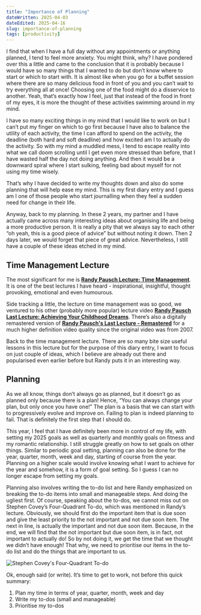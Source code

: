 ```yaml
---
title: "Importance of Planning"
dateWritten: 2025-04-03
dateEdited: 2025-04-16
slug: importance-of-planning
tags: [productivity]
---
```


I find that when I have a full day without any appointments or anything planned, I tend to feel more anxiety. You might think, why? I have pondered over this a little and came to the conclusion that it is probably because I would have so many things that I wanted to do but don’t know where to start or which to start with. It is almost like when you go for a buffet session where there are so many delicious food in front of you and you can’t wait to try everything all at once! Choosing one of the food might do a disservice to another. Yeah, that’s exactly how I feel, just that instead of the food in front of my eyes, it is more the thought of these activities swimming around in my mind.

I have so many exciting things in my mind that I would like to work on but I can’t put my finger on which to go first because I have also to balance the utility of each activity, the time I can afford to spend on the activity, the deadline (both hard and soft deadline) and how excited am I to actually do the activity. So with my mind a muddled mess, I tend to escape reality into what we call doom scrolling until I get even more stressed than before, that I have wasted half the day not doing anything. And then it would be a downward spiral where I start sulking, feeling bad about myself for not using my time wisely.

That’s why I have decided to write my thoughts down and also do some planning that will help ease my mind. This is my first diary entry and I guess am I one of those people who start journalling when they feel a sudden need for change in their life.

Anyway, back to my planning. In these 2 years, my partner and I have actually came across many interesting ideas about organising life and being a more productive person. It is really a pity that we always say to each other “oh yeah, this is a good piece of advice” but without noting it down. Then 2 days later, we would forget that piece of great advice. Nevertheless, I still have a couple of these ideas etched in my mind.

## Time Management Lecture

The most significant for me is [**Randy Pausch Lecture: Time Management**](https://youtu.be/oTugjssqOT0?si=BH05ZJFzLsfX6hy3). It is one of the best lectures I have heard - inspirational, insightful, thought provoking, emotional and even humourous.

Side tracking a little, the lecture on time management was so good, we ventured to his other (probably more popular) lecture video [**Randy Pausch Last Lecture: Achieving Your Childhood Dreams**](https://www.youtube.com/watch?v=ji5_MqicxSo). There’s also a digitally remastered version of [**Randy Pausch's Last Lecture - Remastered**](https://www.youtube.com/watch?v=ayPMfopCe1g) for a much higher definition video quality since the original video was from 2007.

Back to the time management lecture. There are so many bite size useful lessons in this lecture but for the purpose of this diary entry, I want to focus on just couple of ideas, which I believe are already out there and popularised even earlier before but Randy puts it in an interesting way.

## Planning

As we all know, things don’t always go as planned, but it doesn’t go as planned only because there is a plan! Hence, “You can always change your plan, but only once you have one!” The plan is a basis that we can start with to progressively evolve and improve on. Failing to plan is indeed planning to fail. That is definitely the first step that I should do.

This year, I feel that I have definitely been more in control of my life, with setting my 2025 goals as well as quarterly and monthly goals on fitness and my romantic relationship. I still struggle greatly on how to set goals on other things. Similar to periodic goal setting, planning can also be done for the year, quarter, month, week and day, starting of course from the year. Planning on a higher scale would involve knowing what I want to achieve for the year and somehow, it is a form of goal setting. So I guess I can no longer escape from setting my goals.

Planning also involves writing the to-do list and here Randy emphasized on breaking the to-do items into small and manageable steps. And doing the ugliest first. Of course, speaking about the to-dos, we cannot miss out on Stephen Covey’s Four-Quadrant To-do, which was mentioned in Randy’s lecture. Obviously, we should first do the important item that is due soon and give the least priority to the not important and not due soon item. The next in line, is actually the important and not due soon item. Because, in the end, we will find that the not important but due soon item, is in fact, not important to actually do! So by not doing it, we get the time that we thought we didn’t have enough! That why, we need to prioritise our items in the to-do list and do the things that are important to us.

![Stephen Covey's Four-Quadrant To-do](assets/media/250403_four_quadrant_todo.png)

Ok, enough said (or write). It’s time to get to work, not before this quick summary:

1. Plan my time in terms of year, quarter, month, week and day
2. Write my to-dos (small and manageable)
3. Prioritise my to-dos
